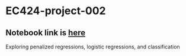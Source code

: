 # EC424-project-002
## Notebook link is [here](https://raw.githack.com/cyrustadjiki/EC424-project-002/master/project002.html)
Exploring penalized regressions, logistic regressions, and classification
